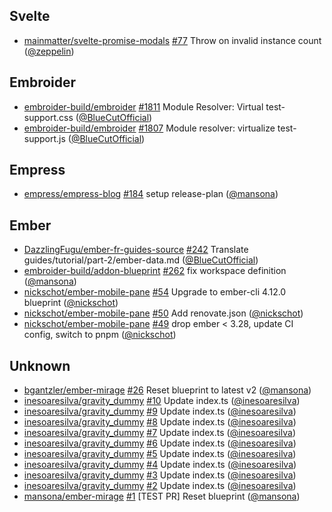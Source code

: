 ## Svelte

- [mainmatter/svelte-promise-modals]
  [#77](https://github.com/mainmatter/svelte-promise-modals/pull/77) Throw on
  invalid <ModalContainer> instance count ([@zeppelin])

## Embroider

- [embroider-build/embroider]
  [#1811](https://github.com/embroider-build/embroider/pull/1811) Module
  Resolver: Virtual test-support.css ([@BlueCutOfficial])
- [embroider-build/embroider]
  [#1807](https://github.com/embroider-build/embroider/pull/1807) Module
  resolver: virtualize test-support.js ([@BlueCutOfficial])

## Empress

- [empress/empress-blog]
  [#184](https://github.com/empress/empress-blog/pull/184) setup release-plan
  ([@mansona])

## Ember

- [DazzlingFugu/ember-fr-guides-source]
  [#242](https://github.com/DazzlingFugu/ember-fr-guides-source/pull/242)
  Translate guides/tutorial/part-2/ember-data.md ([@BlueCutOfficial])
- [embroider-build/addon-blueprint]
  [#262](https://github.com/embroider-build/addon-blueprint/pull/262) fix
  workspace definition ([@mansona])
- [nickschot/ember-mobile-pane]
  [#54](https://github.com/nickschot/ember-mobile-pane/pull/54) Upgrade to
  ember-cli 4.12.0 blueprint ([@nickschot])
- [nickschot/ember-mobile-pane]
  [#50](https://github.com/nickschot/ember-mobile-pane/pull/50) Add
  renovate.json ([@nickschot])
- [nickschot/ember-mobile-pane]
  [#49](https://github.com/nickschot/ember-mobile-pane/pull/49) drop ember <
  3.28, update CI config, switch to pnpm ([@nickschot])

## Unknown

- [bgantzler/ember-mirage]
  [#26](https://github.com/bgantzler/ember-mirage/pull/26) Reset blueprint to
  latest v2 ([@mansona])
- [inesoaresilva/gravity_dummy]
  [#10](https://github.com/inesoaresilva/gravity_dummy/pull/10) Update index.ts
  ([@inesoaresilva])
- [inesoaresilva/gravity_dummy]
  [#9](https://github.com/inesoaresilva/gravity_dummy/pull/9) Update index.ts
  ([@inesoaresilva])
- [inesoaresilva/gravity_dummy]
  [#8](https://github.com/inesoaresilva/gravity_dummy/pull/8) Update index.ts
  ([@inesoaresilva])
- [inesoaresilva/gravity_dummy]
  [#7](https://github.com/inesoaresilva/gravity_dummy/pull/7) Update index.ts
  ([@inesoaresilva])
- [inesoaresilva/gravity_dummy]
  [#6](https://github.com/inesoaresilva/gravity_dummy/pull/6) Update index.ts
  ([@inesoaresilva])
- [inesoaresilva/gravity_dummy]
  [#5](https://github.com/inesoaresilva/gravity_dummy/pull/5) Update index.ts
  ([@inesoaresilva])
- [inesoaresilva/gravity_dummy]
  [#4](https://github.com/inesoaresilva/gravity_dummy/pull/4) Update index.ts
  ([@inesoaresilva])
- [inesoaresilva/gravity_dummy]
  [#3](https://github.com/inesoaresilva/gravity_dummy/pull/3) Update index.ts
  ([@inesoaresilva])
- [inesoaresilva/gravity_dummy]
  [#2](https://github.com/inesoaresilva/gravity_dummy/pull/2) Update index.ts
  ([@inesoaresilva])
- [mansona/ember-mirage] [#1](https://github.com/mansona/ember-mirage/pull/1)
  [TEST PR] Reset blueprint ([@mansona])

[@BlueCutOfficial]: https://github.com/BlueCutOfficial
[@inesoaresilva]: https://github.com/inesoaresilva
[@mansona]: https://github.com/mansona
[@nickschot]: https://github.com/nickschot
[@zeppelin]: https://github.com/zeppelin
[DazzlingFugu/ember-fr-guides-source]:
  https://github.com/DazzlingFugu/ember-fr-guides-source
[bgantzler/ember-mirage]: https://github.com/bgantzler/ember-mirage
[embroider-build/addon-blueprint]:
  https://github.com/embroider-build/addon-blueprint
[embroider-build/embroider]: https://github.com/embroider-build/embroider
[empress/empress-blog]: https://github.com/empress/empress-blog
[inesoaresilva/gravity_dummy]: https://github.com/inesoaresilva/gravity_dummy
[mainmatter/svelte-promise-modals]:
  https://github.com/mainmatter/svelte-promise-modals
[mansona/ember-mirage]: https://github.com/mansona/ember-mirage
[nickschot/ember-mobile-pane]: https://github.com/nickschot/ember-mobile-pane
